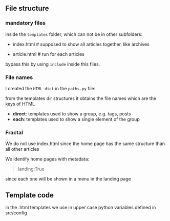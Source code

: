 ## File structure

### mandatory files 

inside the `templates` folder, which can not be in other subfolders:

-	index.html 	# supposed to show all articles together, like archives

-	article.html # run for each articles

bypass this by using `include` inside this files.

### File names

I created the `HTML dict` in the `paths.py` file:

from the templates dir structures it obtains the file names which are the keys of HTML



- **direct**: templates used to show a group, e.g. tags, posts
- **each**: templates used to show a single element of the group

### Fractal

We do not use index.html since the home page has the same structure than all other articles

We identify home pages with metadata: 

>	landing:True

since each one will be shown in a menu in the landing page

## Template code

in the .html templates we use in upper case python variables defined in src/config
